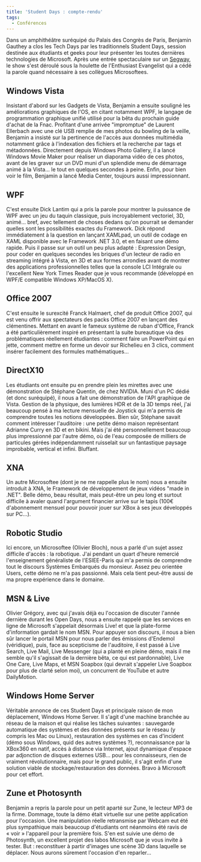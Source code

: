 ```yaml
---
title: 'Student Days : compte-rendu'
tags:
  - Conférences
---
```


Dans un amphithéâtre suréquipé du Palais des Congrès de Paris, Benjamin Gauthey
a clos les Tech Days par les traditionnels <span lang="en">Student Days</span>,
session destinée aux étudiants et geeks pour leur présenter les toutes dernières
technologies de Microsoft. Après une entrée spectaculaire sur un
[Segway](https://fr.wikipedia.org/wiki/Segway_HT), le show s'est déroulé sous la
houlette de l'<span lang="en">Enthusiast Evangelist</span> qui a cédé la parole
quand nécessaire à ses collègues Microsoftees.

<!-- more -->

## Windows Vista

Insistant d'abord sur les Gadgets de Vista, Benjamin a ensuite souligné les
améliorations graphiques de l'OS, en citant notamment WPF, le langage de
programmation graphique unifié utilisé pour la bêta du prochain guide d'achat de
la Fnac. Profitant d'une arrivée "impromptue" de Laurent Ellerbach avec une clé
USB remplie de mes photos du bowling de la veille, Benjamin a insisté sur la
pertinence de l'accès aux données multimédia notamment grâce à l'indexation des
fichiers et la recherche par tags et métadonnées. Directement depuis Windows
Photo Gallery, il a lancé Windows Movie Maker pour réaliser un diaporama vidéo
de ces photos, avant de les graver sur un DVD muni d'un splendide menu de
démarrage animé à la Vista… le tout en quelques secondes à peine. Enfin, pour
bien voir le film, Benjamin a lancé Media Center, toujours aussi impressionnant.

## WPF

C'est ensuite Dick Lantim qui a pris la parole pour montrer la puissance de WPF
avec un jeu du taquin classique, puis incroyablement vectoriel, 3D, animé… bref,
avec tellement de choses dedans qu'on pourrait se demander quelles sont les
possibilités exactes du Framework. Dick répond immédiatement à la question en
lançant XAMLpad, un outil de codage en XAML disponible avec le Framework .NET
3.0, et en faisant une démo rapide. Puis il passe sur un outil un peu plus
adapté : Expression Design, pour coder en quelques secondes les briques d'un
lecteur de radio en streaming intégré à Vista, en 3D et aux formes arrondies
avant de montrer des applications professionnelles telles que la console LCI
Intégrale ou l'excellent New York Times Reader que je vous recommande (développé
en WPF/E compatible Windows XP/MacOS X).

## Office 2007

C'est ensuite le surexcité Franck Halmaert, chef de produit Office 2007, qui est
venu offrir aux spectateurs des packs Office 2007 en lançant des clémentines.
Mettant en avant le fameux système de ruban d'Office, Franck a été
particulièrement inspiré en présentant la suite bureautique via des
problématiques réellement étudiantes : comment faire un PowerPoint qui en jette,
comment mettre en forme un devoir sur Richelieu en 3 clics, comment insérer
facilement des formules mathématiques…

## DirectX10

Les étudiants ont ensuite pu en prendre plein les mirettes avec une
démonstration de Stéphane Quentin, de chez NVIDIA. Muni d'un PC dédié (et donc
suréquipé), il nous a fait une démonstration de l'API graphique de Vista.
Gestion de la physique, des lumières HDR et de la 3D temps réel, j'ai beaucoup
pensé à ma lecture mensuelle de Joystick qui m'a permis de comprendre toutes les
notions développées. Bien sûr, Stéphane savait comment intéresser l'auditoire :
une petite démo maison représentant Adrianne Curry en 3D et en bikini. Mais j'ai
été personnellement beaucoup plus impressionné par l'autre démo, où de l'eau
composée de milliers de particules gérées indépendamment ruisselait sur un
fantastique paysage improbable, vertical et infini. Bluffant.

## XNA

Un autre Microsoftee (dont je ne me rappelle plus le nom) nous a ensuite
introduit à XNA, le Framework de développement de jeux vidéos "made in .NET".
Belle démo, beau résultat, mais peut-être un peu long et surtout difficile à
avaler quand l'argument financier arrive sur le tapis (100€ d'abonnement mensuel
pour pouvoir jouer sur XBox à ses jeux développés sur PC…).

## Robotic Studio

Ici encore, un Microsoftee (Olivier Bloch), nous a parlé d'un sujet assez
difficile d'accès : la robotique. J'ai pendant un quart d'heure remercié
l'enseignement généraliste de l'ESIEE-Paris qui m'a permis de comprendre tout le
discours Systèmes Embarqués du monsieur. Assez peu orientée Users, cette démo ne
m'a pas passionné. Mais cela tient peut-être aussi de ma propre expérience dans
le domaine.

## MSN &amp; Live

Olivier Grégory, avec qui j'avais déjà eu l'occasion de discuter l'année
dernière durant les Open Days, nous a ensuite rappelé que les services en ligne
de Microsoft s'appelait désormais Live! et que la plate-forme d'information
gardait le nom MSN. Pour appuyer son discours, il nous a bien sûr lancer le
portail MSN pour nous parler des émissions d'Endemol (véridique), puis, face au
scepticisme de l'auditoire, il est passé à Live Search, Live Mail, Live
Messenger (qui a planté en pleine démo, mais il me semble qu'il s'agissait de la
dernière bêta, ce qui est pardonnable), Live One Care, Live Maps, et MSN Soapbox
(qui devrait s'appeler Live Soapbox pour plus de clarté selon moi), un
concurrent de YouTube et autre DailyMotion.

## Windows Home Server

Véritable annonce de ces Student Days et principale raison de mon déplacement,
Windows Home Server. Il s'agit d'une machine branchée au réseau de la maison et
qui réalise les tâches suivantes : sauvegarde automatique des systèmes et des
données présents sur le réseau (y compris les Mac ou Linux), restauration des
systèmes en cas d'incident (démo sous Windows, quid des autres systèmes ?),
reconnaissance par la XBox360 en natif, accès à distance via Internet, ajout
dynamique d'espace par adjonction de disques externes USB… pour les
connaisseurs, rien de vraiment révolutionnaire, mais pour le grand public, il
s'agit enfin d'une solution viable de stockage/restauration des données. Bravo à
Microsoft pour cet effort.

## Zune et Photosynth

Benjamin a repris la parole pour un petit aparté sur Zune, le lecteur MP3 de la
firme. Dommage, toute la démo était virtuelle sur une petite application pour
l'occasion. Une manipulation réelle retransmise par Webcam eut été plus
sympathique mais beaucoup d'étudiants ont néanmoins été ravis de
«&nbsp;voir&nbsp;» l'appareil pour la première fois. S'en est suivie une démo de
Photosynth, un excellent projet des labos Microsoft que je vous invite à tester.
But : reconstituer à partir d'images une scène 3D dans laquelle se déplacer.
Nous aurons sûrement l'occasion d'en reparler…
